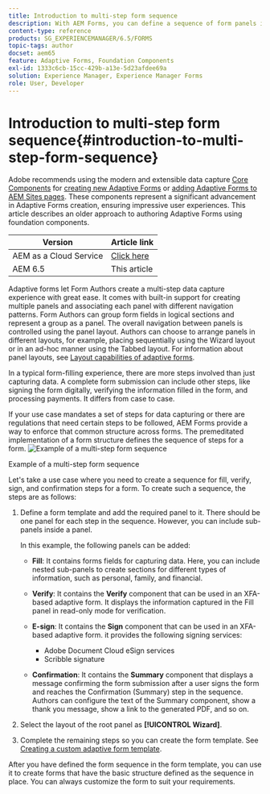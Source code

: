 ```yaml
---
title: Introduction to multi-step form sequence
description: With AEM Forms, you can define a sequence of form panels in which you want users to navigate and fill an adaptive form.
content-type: reference
products: SG_EXPERIENCEMANAGER/6.5/FORMS
topic-tags: author
docset: aem65
feature: Adaptive Forms, Foundation Components
exl-id: 1333c6cb-15cc-429b-a13e-5d23afdee69a
solution: Experience Manager, Experience Manager Forms
role: User, Developer
---
```

# Introduction to multi-step form sequence{#introduction-to-multi-step-form-sequence}

<span class="preview"> Adobe recommends using the modern and extensible data capture [Core Components](https://experienceleague.adobe.com/docs/experience-manager-core-components/using/adaptive-forms/introduction.html) for [creating new Adaptive Forms](/help/forms/using/create-an-adaptive-form-core-components.md) or [adding Adaptive Forms to AEM Sites pages](/help/forms/using/create-or-add-an-adaptive-form-to-aem-sites-page.md). These components represent a significant advancement in Adaptive Forms creation, ensuring impressive user experiences. This article describes an older approach to authoring Adaptive Forms using foundation components. </span>

| Version | Article link |
| -------- | ---------------------------- |
| AEM as a Cloud Service |    [Click here](https://experienceleague.adobe.com/docs/experience-manager-cloud-service/content/forms/adaptive-forms-authoring/authoring-adaptive-forms-foundation-components/configure-layout-of-an-adaptive-form/introduction-form-sequence.html)                  |
| AEM 6.5     | This article         |


Adaptive forms let Form Authors create a multi-step data capture experience with great ease. It comes with built-in support for creating multiple panels and associating each panel with different navigation patterns. Form Authors can group form fields in logical sections and represent a group as a panel. The overall navigation between panels is controlled using the panel layout. Authors can choose to arrange panels in different layouts, for example, placing sequentially using the Wizard layout or in an ad-hoc manner using the Tabbed layout. For information about panel layouts, see [Layout capabilities of adaptive forms](../../forms/using/layout-capabilities-adaptive-forms.md).

In a typical form-filling experience, there are more steps involved than just capturing data. A complete form submission can include other steps, like signing the form digitally, verifying the information filled in the form, and processing payments. It differs from case to case.

If your use case mandates a set of steps for data capturing or there are regulations that need certain steps to be followed, AEM Forms provide a way to enforce that common structure across forms. The premeditated implementation of a form structure defines the sequence of steps for a form. ![Example of a multi-step form sequence](assets/formpipeline.png)

Example of a multi-step form sequence

Let's take a use case where you need to create a sequence for fill, verify, sign, and confirmation steps for a form. To create such a sequence, the steps are as follows:

1. Define a form template and add the required panel to it. There should be one panel for each step in the sequence. However, you can include sub-panels inside a panel.

   In this example, the following panels can be added:

    * **Fill**: It contains forms fields for capturing data. Here, you can include nested sub-panels to create sections for different types of information, such as personal, family, and financial.  
    
    * **Verify**: It contains the **Verify** component that can be used in an XFA-based adaptive form. It displays the information captured in the Fill panel in read-only mode for verification.  
    
    * **E-sign**: It contains the **Sign** component that can be used in an XFA-based adaptive form. it provides the following signing services:

        * Adobe Document Cloud eSign services
        * Scribble signature

    * **Confirmation**: It contains the **Summary** component that displays a message confirming the form submission after a user signs the form and reaches the Confirmation (Summary) step in the sequence. Authors can configure the text of the Summary component, show a thank you message, show a link to the generated PDF, and so on.

1. Select the layout of the root panel as **[!UICONTROL Wizard]**.
1. Complete the remaining steps so you can create the form template. See [Creating a custom adaptive form template](../../forms/using/custom-adaptive-forms-templates.md).

After you have defined the form sequence in the form template, you can use it to create forms that have the basic structure defined as the sequence in place. You can always customize the form to suit your requirements.
